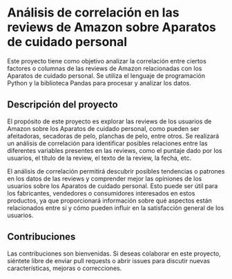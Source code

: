 # Análisis de correlación en las reviews de Amazon sobre Aparatos de cuidado personal

Este proyecto tiene como objetivo analizar la correlación entre ciertos factores o columnas de las reviews de Amazon relacionadas con los Aparatos de cuidado personal. Se utiliza el lenguaje de programación Python y la biblioteca Pandas para procesar y analizar los datos.

## Descripción del proyecto

El propósito de este proyecto es explorar las reviews de los usuarios de Amazon sobre los Aparatos de cuidado personal, como pueden ser afeitadoras, secadoras de pelo, planchas de pelo, entre otros. Se realizará un análisis de correlación para identificar posibles relaciones entre las diferentes variables presentes en las reviews, como el puntaje dado por los usuarios, el título de la review, el texto de la review, la fecha, etc.

El análisis de correlación permitirá descubrir posibles tendencias o patrones en los datos de las reviews y comprender mejor las opiniones de los usuarios sobre los Aparatos de cuidado personal. Esto puede ser útil para los fabricantes, vendedores o consumidores interesados en estos productos, ya que proporcionará información sobre qué aspectos están relacionados entre sí y cómo pueden influir en la satisfacción general de los usuarios.

## Contribuciones

Las contribuciones son bienvenidas. Si deseas colaborar en este proyecto, siéntete libre de enviar pull requests o abrir issues para discutir nuevas características, mejoras o correcciones.